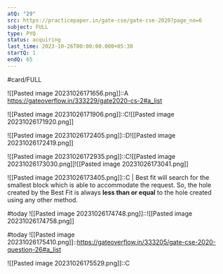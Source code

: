 ```yaml
---
atQ: "29"
src: https://practicepaper.in/gate-cse/gate-cse-2020?page_no=6
subject: FULL
type: PYQ
status: acquiring
last_time: 2023-10-26T00:00:00.000+05:30
startQ: 1
endQ: 65
---
```

#card/FULL 


![[Pasted image 20231026171656.png]]::A https://gateoverflow.in/333229/gate2020-cs-2#a_list <!--SR:!2023-11-03,4,272-->


![[Pasted image 20231026171906.png]]::C![[Pasted image 20231026171920.png]] <!--SR:!2023-11-13,11,270-->

![[Pasted image 20231026172405.png]]::D![[Pasted image 20231026172419.png]] <!--SR:!2023-11-03,4,272-->


![[Pasted image 20231026172935.png]]::C![[Pasted image 20231026173030.png]]![[Pasted image 20231026173041.png]] <!--SR:!2023-11-03,4,272-->

![[Pasted image 20231026173405.png]]::C |   Best fit will search for the smallest block which is able to accommodate the request. So, the hole created by the Best Fit is always **less than or equal** to the hole created using any other method. <!--SR:!2023-11-03,4,272-->

#today ![[Pasted image 20231026174748.png]]::![[Pasted image 20231026174758.png]]


#today ![[Pasted image 20231026175410.png]]::https://gateoverflow.in/333205/gate-cse-2020-question-26#a_list

![[Pasted image 20231026175529.png]]::C <!--SR:!2023-11-03,4,272-->